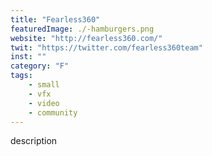 ```yaml
---
title: "Fearless360"
featuredImage: ./-hamburgers.png
website: "http://fearless360.com/"
twit: "https://twitter.com/fearless360team"
inst: ""
category: "F"
tags:
    - small
    - vfx
    - video
    - community
---
```


description
